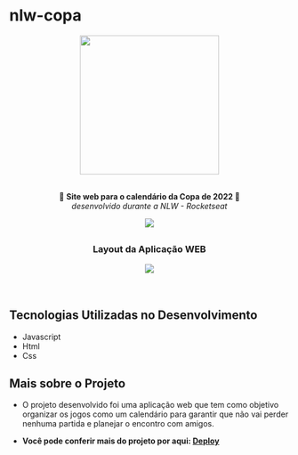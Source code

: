 # nlw-copa
<div align="center"> 
<img width="250" padding: 2rem src=https://uploaddeimagens.com.br/images/004/091/574/original/logo.png?1667599176><br>
<br><p align="center">🚀 <b> Site web para o calendário da Copa de 2022 </b>🚀 <br> 
<i font-size: 2px>desenvolvido durante a NLW - Rocketseat</i></p>

![](https://skills.thijs.gg/icons?i=js,html,css,github&theme=dark)
</div>

## 
<div align="center"><h3>Layout da Aplicação WEB</h3>
<img src="https://media3.giphy.com/media/8kQlTJu6eT5QAiPqxe/giphy.gif?cid=790b761119aa0bd2885e42458098871697538ea5b353a663&rid=giphy.gif&ct=g">
</div>
<br><br>

## Tecnologias Utilizadas no Desenvolvimento
- Javascript
- Html 
- Css

## Mais sobre o Projeto
- O projeto desenvolvido foi uma aplicação web que tem como objetivo organizar os jogos como um calendário para garantir que não vai perder nenhuma partida e planejar o encontro com amigos. 

- <b>Você pode conferir mais do projeto por aqui: <a href="https://dudaoo1.github.io/nlw-copa/">Deploy</a></b>




